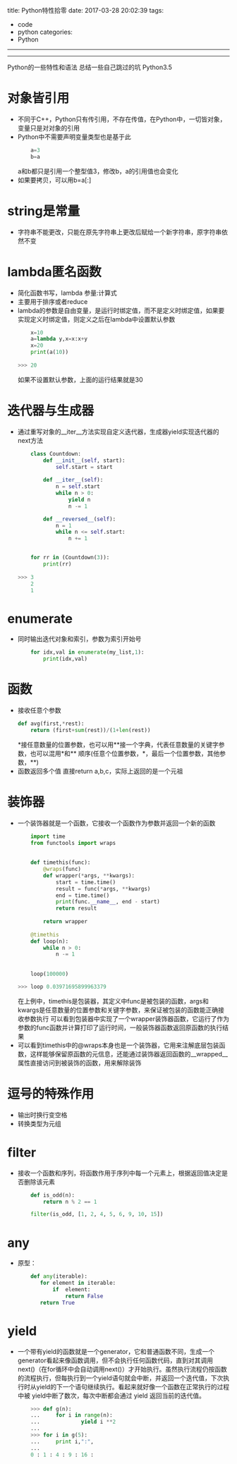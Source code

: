 title: Python特性拾零
date: 2017-03-28 20:02:39
tags:
-	code
-	python
categories:
-	Python
---
***
Python的一些特性和语法
总结一些自己跳过的坑
Python3.5

<!--more-->


# 对象皆引用
-	不同于C++，Python只有传引用，不存在传值，在Python中，一切皆对象，变量只是对对象的引用
-	Python中不需要声明变量类型也是基于此
	```Python
		a=3
		b=a
	```
	a和b都只是引用一个整型值3，修改b，a的引用值也会变化
-	如果要拷贝，可以用b=a[:]

# string是常量
-	字符串不能更改，只能在原先字符串上更改后赋给一个新字符串，原字符串依然不变

# lambda匿名函数
-	简化函数书写，lambda 参量:计算式
-	主要用于排序或者reduce
-	lambda的参数是自由变量，是运行时绑定值，而不是定义时绑定值，如果要实现定义时绑定值，则定义之后在lambda中设置默认参数
	```Python
		x=10
		a=lambda y,x=x:x+y
		x=20
		print(a(10))
		
	>>> 20
	```
	如果不设置默认参数，上面的运行结果就是30
	
# 迭代器与生成器
-	通过重写对象的__iter__方法实现自定义迭代器，生成器yield实现迭代器的next方法
	```Python
		class Countdown:
			def __init__(self, start):
				self.start = start
		
			def __iter__(self):
				n = self.start
				while n > 0:
					yield n
					n -= 1
    
			def __reversed__(self):
				n = 1
				while n <= self.start:
					n += 1
    
    
		for rr in (Countdown(3)):
			print(rr)
		
	>>> 3
	    2
	    1
	```

# enumerate
-	同时输出迭代对象和索引，参数为索引开始号
	```Python
		for idx,val in enumerate(my_list,1):
			print(idx,val)
	```

# 函数
-	接收任意个参数
	```Python
	def avg(first,*rest):
		return (first+sum(rest))/(1+len(rest))
	```
	\*接任意数量的位置参数，也可以用\*\*接一个字典，代表任意数量的关键字参数，也可以混用\*和\*\*
	顺序(任意个位置参数，\*，最后一个位置参数，其他参数，\*\*)
-	函数返回多个值
	直接return a,b,c，实际上返回的是一个元祖

# 装饰器
-	一个装饰器就是一个函数，它接收一个函数作为参数并返回一个新的函数
	```Python
		import time
		from functools import wraps
		
		
		def timethis(func):
			@wraps(func)
			def wrapper(*args, **kwargs):
				start = time.time()
				result = func(*args, **kwargs)
				end = time.time()
				print(func.__name__, end - start)
				return result
		
			return wrapper
		
		@timethis
		def loop(n):
			while n > 0:
				n -= 1
		
		
		loop(100000)
	
	>>> loop 0.03971695899963379
	```
	在上例中，timethis是包装器，其定义中func是被包装的函数，args和kwargs是任意数量的位置参数和关键字参数，来保证被包装的函数能正确接收参数执行
	可以看到包装器中实现了一个wrapper装饰器函数，它运行了作为参数的func函数并计算打印了运行时间，一般装饰器函数返回原函数的执行结果
-	可以看到timethis中的@wraps本身也是一个装饰器，它用来注解底层包装函数，这样能够保留原函数的元信息，还能通过装饰器返回函数的__wrapped__属性直接访问到被装饰的函数，用来解除装饰

# 逗号的特殊作用
-	输出时换行变空格
-	转换类型为元组

# filter
-	接收一个函数和序列，将函数作用于序列中每一个元素上，根据返回值决定是否删除该元素
	```Python
		def is_odd(n):
			return n % 2 == 1

		filter(is_odd, [1, 2, 4, 5, 6, 9, 10, 15])
	```

# any
-	原型：
	```Python				
		def any(iterable):
		   for element in iterable:
			   if  element:
				   return False
		   return True
	```

# yield
-	一个带有yield的函数就是一个generator，它和普通函数不同，生成一个generator看起来像函数调用，但不会执行任何函数代码，直到对其调用next()（在for循环中会自动调用next()）才开始执行。虽然执行流程仍按函数的流程执行，但每执行到一个yield语句就会中断，并返回一个迭代值，下次执行时从yield的下一个语句继续执行。看起来就好像一个函数在正常执行的过程中被 yield中断了数次，每次中断都会通过 yield 返回当前的迭代值。
	```Python
		>>> def g(n):
		...     for i in range(n):
		...             yield i **2
		...
		>>> for i in g(5):
		...     print i,":",
		...
		0 : 1 : 4 : 9 : 16 :
	```